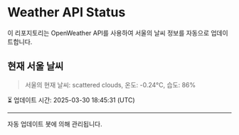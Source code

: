 
# Weather API Status

이 리포지토리는 OpenWeather API를 사용하여 서울의 날씨 정보를 자동으로 업데이트합니다.

## 현재 서울 날씨
> 서울의 현재 날씨: scattered clouds, 온도: -0.24°C, 습도: 86%

⏳ 업데이트 시간: 2025-03-30 18:45:31 (UTC)

---
자동 업데이트 봇에 의해 관리됩니다.
